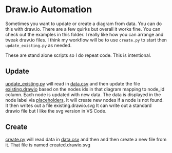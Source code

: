 # Draw.io Automation

Sometimes you want to update or create a diagram from data. You can do this with draw.io. There are a few quirks but overall it works fine.  You can check out the examples in this folder. I really like how you can arrange and tweak draw.io files.  I think my workflow will be to use `create.py` to start then `update_existing.py` as needed.

These are stand alone scripts so I do repeat code.  This is intentional.

## Update

[update_existing.py](./update_existing.py) will read in [data.csv](./data.csv) and then update the file [existing.drawio](./existing.drawio) based on the nodes ids in that diagram mapping to node_id column.  Each node is updated with new data.  The data is displayed in the node label via [placeholders](https://www.drawio.com/blog/placeholder-scope).  It will create new nodes if a node is not found.  It then writes out a file existing.drawio.svg  It can write out a standard drawio file but I like the svg version in VS Code.

## Create

[create.py](./create.py) will read data in [data.csv](./data.csv) and then and then create a new file from it.  That file is named created.drawio.svg
